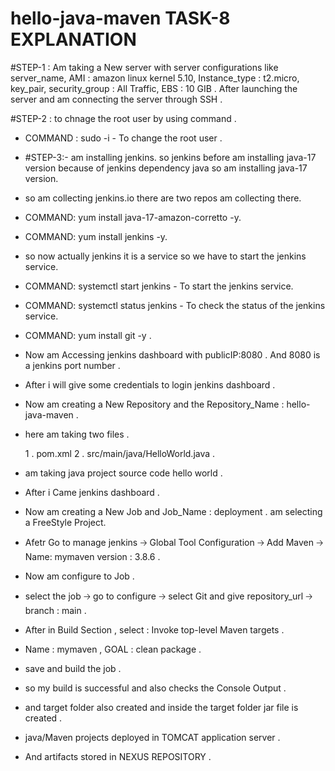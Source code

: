 # hello-java-maven   TASK-8  EXPLANATION 

#STEP-1 : Am taking a New server with server configurations like server_name, AMI : amazon linux kernel 5.10, Instance_type : t2.micro, key_pair, security_group : All Traffic, EBS : 10 GIB .  After launching the server and am connecting the server through SSH .

#STEP-2 : to chnage the root user by using command .

- COMMAND : sudo -i - To change the root user .

- #STEP-3:- am installing jenkins. so jenkins before am installing java-17 version because of jenkins dependency java so am installing java-17 version.

- so am collecting jenkins.io there are two repos am collecting there.

- COMMAND: yum install java-17-amazon-corretto -y.

- COMMAND: yum install jenkins -y.

- so now actually jenkins it is a service so we have to start the jenkins service.

- COMMAND: systemctl start jenkins - To start the jenkins service.

- COMMAND: systemctl status jenkins - To check the status of the jenkins service.

- COMMAND: yum install git -y .

- Now am Accessing jenkins dashboard with publicIP:8080 . And 8080 is a jenkins port number .

- After i will give some credentials to login jenkins dashboard .

- Now am creating a New Repository and the Repository_Name : hello-java-maven .

- here am taking two files .

   1 . pom.xml
   2 . src/main/java/HelloWorld.java .

- am taking java project source code hello world .

- After i Came jenkins dashboard .

- Now am creating a New Job and Job_Name : deployment . am selecting a FreeStyle Project.

- Afetr Go to manage jenkins 🡢 Global Tool Configuration 🡢 Add Maven 🡢 Name: mymaven   version : 3.8.6 .

- Now am configure to Job .

- select the job 🡢 go to configure 🡢 select Git and give repository_url 🡢 branch : main .

- After in Build Section , select : Invoke top-level Maven targets .

- Name : mymaven  ,  GOAL : clean package .

- save and build the job .

- so my build is successful and also checks the Console Output .

- and target folder also created and inside the target folder jar file is created .

- java/Maven projects deployed in TOMCAT application server .

- And artifacts stored in NEXUS REPOSITORY .

